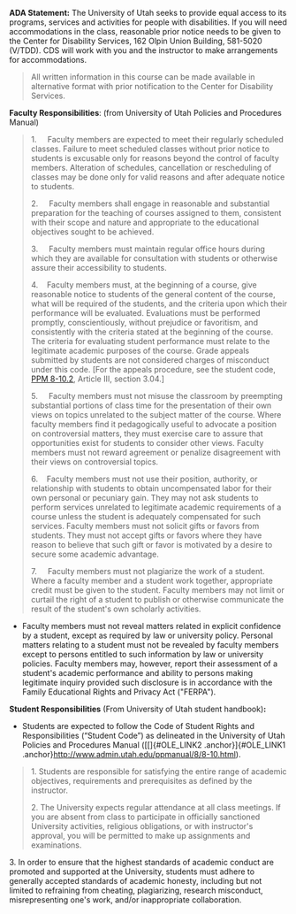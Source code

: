 **ADA Statement:** The University of Utah seeks to provide equal access to
its programs, services and activities for people with disabilities. If
you will need accommodations in the class, reasonable prior notice needs
to be given to the Center for Disability Services, 162 Olpin Union
Building, 581-5020 (V/TDD). CDS will work with you and the instructor to
make arrangements for accommodations.

> All written information in this course can be made available in
> alternative format with prior notification to the Center for
> Disability Services.

**Faculty Responsibilities**: (from University of Utah Policies and
Procedures Manual)

> 1.     Faculty members are expected to meet their regularly scheduled
> classes. Failure to meet scheduled classes without prior notice to
> students is excusable only for reasons beyond the control of faculty
> members. Alteration of schedules, cancellation or rescheduling of
> classes may be done only for valid reasons and after adequate notice
> to students.
>
> 2.     Faculty members shall engage in reasonable and substantial
> preparation for the teaching of courses assigned to them, consistent
> with their scope and nature and appropriate to the educational
> objectives sought to be achieved.
>
> 3.     Faculty members must maintain regular office hours during which
> they are available for consultation with students or otherwise assure
> their accessibility to students.
>
> 4.    Faculty members must, at the beginning of a course, give
> reasonable notice to students of the general content of the course,
> what will be required of the students, and the criteria upon which
> their performance will be evaluated. Evaluations must be performed
> promptly, conscientiously, without prejudice or favoritism, and
> consistently with the criteria stated at the beginning of the course.
> The criteria for evaluating student performance must relate to the
> legitimate academic purposes of the course. Grade appeals submitted by
> students are not considered charges of misconduct under this code.
> \[For the appeals procedure, see the student code, [PPM
> 8-10.2](http://www.admin.utah.edu/ppmanual/8/8-10-2.html), Article
> III, section 3.04.\]
>
> 5.     Faculty members must not misuse the classroom by preempting
> substantial portions of class time for the presentation of their own
> views on topics unrelated to the subject matter of the course. Where
> faculty members find it pedagogically useful to advocate a position on
> controversial matters, they must exercise care to assure that
> opportunities exist for students to consider other views. Faculty
> members must not reward agreement or penalize disagreement with their
> views on controversial topics.
>
> 6.    Faculty members must not use their position, authority, or
> relationship with students to obtain uncompensated labor for their own
> personal or pecuniary gain. They may not ask students to perform
> services unrelated to legitimate academic requirements of a course
> unless the student is adequately compensated for such services.
> Faculty members must not solicit gifts or favors from students. They
> must not accept gifts or favors where they have reason to believe that
> such gift or favor is motivated by a desire to secure some academic
> advantage.
>
> 7.     Faculty members must not plagiarize the work of a student.
> Where a faculty member and a student work together, appropriate credit
> must be given to the student. Faculty members may not limit or curtail
> the right of a student to publish or otherwise communicate the result
> of the student's own scholarly activities.

-   Faculty members must not reveal matters related in explicit
    confidence by a student, except as required by law or university
    policy. Personal matters relating to a student must not be revealed
    by faculty members except to persons entitled to such information by
    law or university policies. Faculty members may, however, report
    their assessment of a student's academic performance and ability to
    persons making legitimate inquiry provided such disclosure is in
    accordance with the Family Educational Rights and Privacy Act
    ("FERPA").

**Student Responsibilities** (From University of Utah student
handbook)**:**

-   Students are expected to follow the Code of Student Rights and
    Responsibilities (“Student Code”) as delineated in the University of
    Utah Policies and Procedures Manual ([[]{#OLE_LINK2
    .anchor}]{#OLE_LINK1
    .anchor}http://www.admin.utah.edu/ppmanual/8/8-10.html).

> 1\. Students are responsible for satisfying the entire range of academic
> objectives, requirements and prerequisites as defined by the instructor.
>
> 2\. The University expects regular attendance at all class meetings. If
> you are absent from class to participate in officially sanctioned
> University activities, religious obligations, or with instructor's
> approval, you will be permitted to make up assignments and examinations.
>
3\. In order to ensure that the highest standards of academic conduct are
promoted and supported at the University, students must adhere to
generally accepted standards of academic honesty, including but not
limited to refraining from cheating, plagiarizing, research misconduct,
misrepresenting one's work, and/or inappropriate collaboration.

